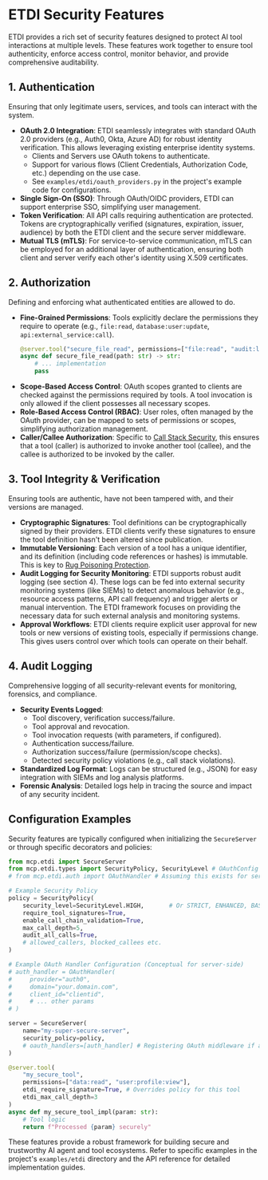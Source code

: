 # ETDI Security Features

ETDI provides a rich set of security features designed to protect AI tool interactions at multiple levels. These features work together to ensure tool authenticity, enforce access control, monitor behavior, and provide comprehensive auditability.

## 1. Authentication

Ensuring that only legitimate users, services, and tools can interact with the system.

-   **OAuth 2.0 Integration**: ETDI seamlessly integrates with standard OAuth 2.0 providers (e.g., Auth0, Okta, Azure AD) for robust identity verification. This allows leveraging existing enterprise identity systems.
    -   Clients and Servers use OAuth tokens to authenticate.
    -   Support for various flows (Client Credentials, Authorization Code, etc.) depending on the use case.
    -   See `examples/etdi/oauth_providers.py` in the project's example code for configurations.
-   **Single Sign-On (SSO)**: Through OAuth/OIDC providers, ETDI can support enterprise SSO, simplifying user management.
-   **Token Verification**: All API calls requiring authentication are protected. Tokens are cryptographically verified (signatures, expiration, issuer, audience) by both the ETDI client and the secure server middleware.
-   **Mutual TLS (mTLS)**: For service-to-service communication, mTLS can be employed for an additional layer of authentication, ensuring both client and server verify each other's identity using X.509 certificates.

## 2. Authorization

Defining and enforcing what authenticated entities are allowed to do.

-   **Fine-Grained Permissions**: Tools explicitly declare the permissions they require to operate (e.g., `file:read`, `database:user:update`, `api:external_service:call`).
    ```python
    @server.tool("secure_file_read", permissions=["file:read", "audit:log"])
    async def secure_file_read(path: str) -> str:
        # ... implementation
        pass
    ```
-   **Scope-Based Access Control**: OAuth scopes granted to clients are checked against the permissions required by tools. A tool invocation is only allowed if the client possesses all necessary scopes.
-   **Role-Based Access Control (RBAC)**: User roles, often managed by the OAuth provider, can be mapped to sets of permissions or scopes, simplifying authorization management.
-   **Caller/Callee Authorization**: Specific to [Call Stack Security](attack-prevention.md#call-stack-security), this ensures that a tool (caller) is authorized to invoke another tool (callee), and the callee is authorized to be invoked by the caller.

## 3. Tool Integrity & Verification

Ensuring tools are authentic, have not been tampered with, and their versions are managed.

-   **Cryptographic Signatures**: Tool definitions can be cryptographically signed by their providers. ETDI clients verify these signatures to ensure the tool definition hasn't been altered since publication.
-   **Immutable Versioning**: Each version of a tool has a unique identifier, and its definition (including code references or hashes) is immutable. This is key to [Rug Poisoning Protection](attack-prevention/rug-poisoning.md).
-   **Audit Logging for Security Monitoring**: ETDI supports robust audit logging (see section 4). These logs can be fed into external security monitoring systems (like SIEMs) to detect anomalous behavior (e.g., resource access patterns, API call frequency) and trigger alerts or manual intervention. The ETDI framework focuses on providing the necessary data for such external analysis and monitoring systems.
-   **Approval Workflows**: ETDI clients require explicit user approval for new tools or new versions of existing tools, especially if permissions change. This gives users control over which tools can operate on their behalf.

## 4. Audit Logging

Comprehensive logging of all security-relevant events for monitoring, forensics, and compliance.

-   **Security Events Logged**: 
    -   Tool discovery, verification success/failure.
    -   Tool approval and revocation.
    -   Tool invocation requests (with parameters, if configured).
    -   Authentication success/failure.
    -   Authorization success/failure (permission/scope checks).
    -   Detected security policy violations (e.g., call stack violations).
-   **Standardized Log Format**: Logs can be structured (e.g., JSON) for easy integration with SIEMs and log analysis platforms.
-   **Forensic Analysis**: Detailed logs help in tracing the source and impact of any security incident.

## Configuration Examples

Security features are typically configured when initializing the `SecureServer` or through specific decorators and policies:

```python
from mcp.etdi import SecureServer
from mcp.etdi.types import SecurityPolicy, SecurityLevel # OAuthConfig removed as it might not be directly used here
# from mcp.etdi.auth import OAuthHandler # Assuming this exists for server-side setup

# Example Security Policy
policy = SecurityPolicy(
    security_level=SecurityLevel.HIGH,       # Or STRICT, ENHANCED, BASIC
    require_tool_signatures=True,
    enable_call_chain_validation=True,
    max_call_depth=5,
    audit_all_calls=True,
    # allowed_callers, blocked_callees etc.
)

# Example OAuth Handler Configuration (Conceptual for server-side)
# auth_handler = OAuthHandler(
#     provider="auth0", 
#     domain="your.domain.com", 
#     client_id="clientid", 
#     # ... other params
# )

server = SecureServer(
    name="my-super-secure-server",
    security_policy=policy,
    # oauth_handlers=[auth_handler] # Registering OAuth middleware if applicable
)

@server.tool(
    "my_secure_tool", 
    permissions=["data:read", "user:profile:view"],
    etdi_require_signature=True, # Overrides policy for this tool
    etdi_max_call_depth=3
)
async def my_secure_tool_impl(param: str):
    # Tool logic
    return f"Processed {param} securely"
```

These features provide a robust framework for building secure and trustworthy AI agent and tool ecosystems. Refer to specific examples in the project's `examples/etdi` directory and the API reference for detailed implementation guides.